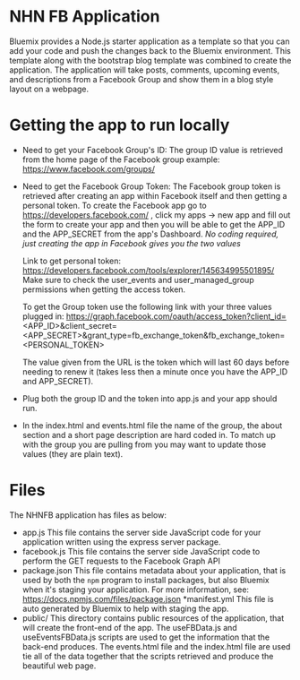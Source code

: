 # NHN FB Application

Bluemix provides a Node.js starter application as a template so that you can
add your code and push the changes back to the Bluemix environment. This template
along with the bootstrap blog template was combined to create the application. The
application will take posts, comments, upcoming events, and descriptions from a
Facebook Group and show them in a blog style layout on a webpage.

# Getting the app to run locally

* Need to get your Facebook Group's ID:
   The group ID value is retrieved from the home page of the Facebook group
   example: https://www.facebook.com/groups/<group ID value>
   
* Need to get the Facebook Group Token:
   The Facebook group token is retrieved after creating an app within Facebook itself
   and then getting a personal token. To create the Facebook app go to
   https://developers.facebook.com/ , click my apps -> new app and fill out the form
   to create your app and then you will be able to get the APP_ID and the APP_SECRET
   from the app's Dashboard.
   *No coding required, just creating the app in Facebook gives you the two values*

   Link to get personal token: https://developers.facebook.com/tools/explorer/145634995501895/ Make sure to check the user_events and user_managed_group permissions when getting the access token.

   To get the Group token use the following link with your three values plugged in:
   https://graph.facebook.com/oauth/access_token?client_id=<APP_ID>&client_secret=<APP_SECRET>&grant_type=fb_exchange_token&fb_exchange_token=<PERSONAL_TOKEN>
  
   The value given from the URL is the token which will last 60 days before needing
   to renew it (takes less then a minute once you have the APP_ID and APP_SECRET).
* Plug both the group ID and the token into app.js and your app should run.

* In the index.html and events.html file the name of the group, the about
  section and a short page description are hard coded in. To match up with the group
  you are pulling from you may want to update those values (they are plain text).
     
# Files

The NHNFB application has files as below:
* app.js
	This file contains the server side JavaScript code for your application
	written using the express server package.
* facebook.js
        This file contains the server side JavaScript code to perform the GET
        requests to the Facebook Graph API
* package.json
	This file contains metadata about your application, that is used by both
	the `npm` program to install packages, but also Bluemix when it's
	staging your application.  For more information, see:
	<https://docs.npmjs.com/files/package.json>
*manifest.yml
        This file is auto generated by Bluemix to help with staging the app.
* public/
	This directory contains public resources of the application, that will
	create the front-end of the app. The useFBData.js and useEventsFBData.js
        scripts are used to get the information that the back-end produces. The
        events.html file and the index.html file are used tie all of the data
        together that the scripts retrieved and produce the beautiful web page.

